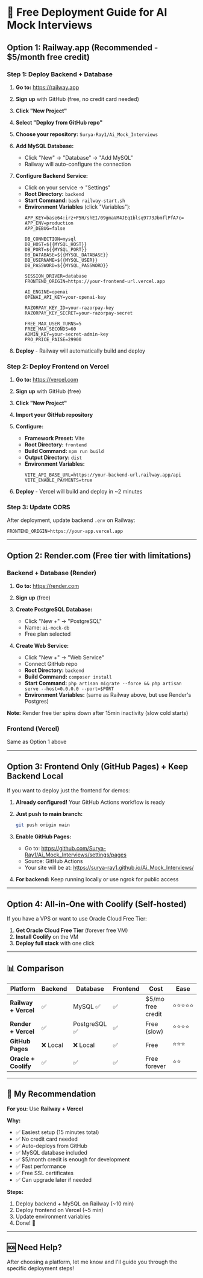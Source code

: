 # 🚀 Free Deployment Guide for AI Mock Interviews

## Option 1: Railway.app (Recommended - $5/month free credit)

### Step 1: Deploy Backend + Database

1. **Go to:** https://railway.app
2. **Sign up** with GitHub (free, no credit card needed)
3. **Click "New Project"**
4. **Select "Deploy from GitHub repo"**
5. **Choose your repository:** `Surya-Ray1/Ai_Mock_Interviews`
6. **Add MySQL Database:**
   - Click "New" → "Database" → "Add MySQL"
   - Railway will auto-configure the connection

7. **Configure Backend Service:**
   - Click on your service → "Settings"
   - **Root Directory:** `backend`
   - **Start Command:** `bash railway-start.sh`
   - **Environment Variables** (click "Variables"):
     ```
     APP_KEY=base64:irz+P5H/shEI/09gmaVM4JEq1blsq9773JbmflPfA7c=
     APP_ENV=production
     APP_DEBUG=false
     
     DB_CONNECTION=mysql
     DB_HOST=${{MYSQL_HOST}}
     DB_PORT=${{MYSQL_PORT}}
     DB_DATABASE=${{MYSQL_DATABASE}}
     DB_USERNAME=${{MYSQL_USER}}
     DB_PASSWORD=${{MYSQL_PASSWORD}}
     
     SESSION_DRIVER=database
     FRONTEND_ORIGIN=https://your-frontend-url.vercel.app
     
     AI_ENGINE=openai
     OPENAI_API_KEY=your-openai-key
     
     RAZORPAY_KEY_ID=your-razorpay-key
     RAZORPAY_KEY_SECRET=your-razorpay-secret
     
     FREE_MAX_USER_TURNS=5
     FREE_MAX_SECONDS=60
     ADMIN_KEY=your-secret-admin-key
     PRO_PRICE_PAISE=29900
     ```

8. **Deploy** - Railway will automatically build and deploy

### Step 2: Deploy Frontend on Vercel

1. **Go to:** https://vercel.com
2. **Sign up** with GitHub (free)
3. **Click "New Project"**
4. **Import your GitHub repository**
5. **Configure:**
   - **Framework Preset:** Vite
   - **Root Directory:** `frontend`
   - **Build Command:** `npm run build`
   - **Output Directory:** `dist`
   - **Environment Variables:**
     ```
     VITE_API_BASE_URL=https://your-backend-url.railway.app/api
     VITE_ENABLE_PAYMENTS=true
     ```

6. **Deploy** - Vercel will build and deploy in ~2 minutes

### Step 3: Update CORS

After deployment, update backend `.env` on Railway:
```
FRONTEND_ORIGIN=https://your-app.vercel.app
```

---

## Option 2: Render.com (Free tier with limitations)

### Backend + Database (Render)

1. **Go to:** https://render.com
2. **Sign up** (free)
3. **Create PostgreSQL Database:**
   - Click "New +" → "PostgreSQL"
   - Name: `ai-mock-db`
   - Free plan selected

4. **Create Web Service:**
   - Click "New +" → "Web Service"
   - Connect GitHub repo
   - **Root Directory:** `backend`
   - **Build Command:** `composer install`
   - **Start Command:** `php artisan migrate --force && php artisan serve --host=0.0.0.0 --port=$PORT`
   - **Environment Variables:** (same as Railway above, but use Render's Postgres)

**Note:** Render free tier spins down after 15min inactivity (slow cold starts)

### Frontend (Vercel)
Same as Option 1 above

---

## Option 3: Frontend Only (GitHub Pages) + Keep Backend Local

If you want to deploy just the frontend for demos:

1. **Already configured!** Your GitHub Actions workflow is ready
2. **Just push to main branch:**
   ```bash
   git push origin main
   ```
3. **Enable GitHub Pages:**
   - Go to: https://github.com/Surya-Ray1/Ai_Mock_Interviews/settings/pages
   - Source: GitHub Actions
   - Your site will be at: https://surya-ray1.github.io/Ai_Mock_Interviews/

4. **For backend:** Keep running locally or use ngrok for public access

---

## Option 4: All-in-One with Coolify (Self-hosted)

If you have a VPS or want to use Oracle Cloud Free Tier:

1. **Get Oracle Cloud Free Tier** (forever free VM)
2. **Install Coolify** on the VM
3. **Deploy full stack** with one click

---

## 📊 Comparison

| Platform | Backend | Database | Frontend | Cost | Ease |
|----------|---------|----------|----------|------|------|
| **Railway + Vercel** | ✅ | MySQL ✅ | ✅ | $5/mo free credit | ⭐⭐⭐⭐⭐ |
| **Render + Vercel** | ✅ | PostgreSQL ✅ | ✅ | Free (slow) | ⭐⭐⭐⭐ |
| **GitHub Pages** | ❌ Local | ❌ Local | ✅ | Free | ⭐⭐⭐ |
| **Oracle + Coolify** | ✅ | ✅ | ✅ | Free forever | ⭐⭐ |

---

## 🎯 My Recommendation

**For you:** Use **Railway + Vercel**

**Why:**
- ✅ Easiest setup (15 minutes total)
- ✅ No credit card needed
- ✅ Auto-deploys from GitHub
- ✅ MySQL database included
- ✅ $5/month credit is enough for development
- ✅ Fast performance
- ✅ Free SSL certificates
- ✅ Can upgrade later if needed

**Steps:**
1. Deploy backend + MySQL on Railway (~10 min)
2. Deploy frontend on Vercel (~5 min)
3. Update environment variables
4. Done! 🎉

---

## 🆘 Need Help?

After choosing a platform, let me know and I'll guide you through the specific deployment steps!
